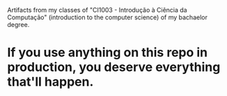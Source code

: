 Artifacts from my classes of "CI1003 - Introdução à Ciência da Computação"
(introduction to the computer science) of my bachaelor degree.

# If you use anything on this repo in production, you deserve everything that'll happen.

